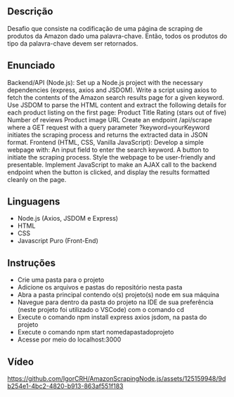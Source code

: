 ## Descrição
Desafio que consiste na codificação de uma página de scraping de produtos da Amazon dado uma palavra-chave. Então, todos os produtos do tipo da palavra-chave devem ser retornados.

## Enunciado
Backend/API (Node.js):
Set up a Node.js project with the necessary dependencies (express, axios and JSDOM).
Write a script using axios to fetch the contents of the Amazon search results page for a given keyword.
Use JSDOM to parse the HTML content and extract the following details for each product listing on the first page:
Product Title
Rating (stars out of five)
Number of reviews
Product image URL
Create an endpoint /api/scrape where a GET request with a query parameter ?keyword=yourKeyword initiates the scraping process and returns the extracted data in JSON format.
Frontend (HTML, CSS, Vanilla JavaScript):
Develop a simple webpage with:
An input field to enter the search keyword.
A button to initiate the scraping process.
Style the webpage to be user-friendly and presentable.
Implement JavaScript to make an AJAX call to the backend endpoint when the button is clicked, and display the results formatted cleanly on the page.

## Linguagens
- Node.js (Axios, JSDOM e Express)
- HTML
- CSS
- Javascript Puro (Front-End)

## Instruções
- Crie uma pasta para o projeto
- Adicione os arquivos e pastas do repositório nesta pasta
- Abra a pasta principal contendo o(s) projeto(s) node em sua máquina
- Navegue para dentro da pasta do projeto na IDE de sua preferência (neste projeto foi utilizado o VSCode) com o comando cd
- Execute o comando npm install express axios jsdom, na pasta do projeto
- Execute o comando npm start nomedapastadoprojeto
- Acesse por meio do localhost:3000

## Vídeo



https://github.com/IgorCRH/AmazonScrapingNode.js/assets/125159948/9db254e1-4bc2-4820-b913-863af551f183

